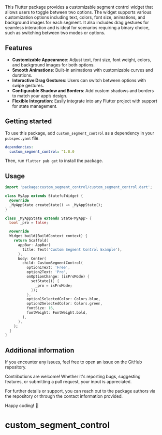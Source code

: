 <!--
This README describes the package. If you publish this package to pub.dev,
this README's contents appear on the landing page for your package.

For information about how to write a good package README, see the guide for
[writing package pages](https://dart.dev/guides/libraries/writing-package-pages).

For general information about developing packages, see the Dart guide for
[creating packages](https://dart.dev/guides/libraries/create-library-packages)
and the Flutter guide for
[developing packages and plugins](https://flutter.dev/developing-packages).
-->

This Flutter package provides a customizable segment control widget that allows users to toggle between two options. The widget supports various customization options including text, colors, font size, animations, and background images for each segment. It also includes drag gestures for seamless interaction and is ideal for scenarios requiring a binary choice, such as switching between two modes or options.

## Features

- **Customizable Appearance**: Adjust text, font size, font weight, colors, and background images for both options.
- **Smooth Animations**: Built-in animations with customizable curves and durations.
- **Interactive Drag Gestures**: Users can switch between options with swipe gestures.
- **Configurable Shadow and Borders**: Add custom shadows and borders to match your app’s design.
- **Flexible Integration**: Easily integrate into any Flutter project with support for state management.

## Getting started

To use this package, add `custom_segment_control` as a dependency in your `pubspec.yaml` file.

```yaml
dependencies:
  custom_segment_control: ^1.0.0
```

Then, run `flutter pub get` to install the package.

## Usage

```dart
import 'package:custom_segment_control/custom_segment_control.dart';

class MyApp extends StatefulWidget {
  @override
  _MyAppState createState() => _MyAppState();
}

class _MyAppState extends State<MyApp> {
  bool _pro = false;

  @override
  Widget build(BuildContext context) {
    return Scaffold(
      appBar: AppBar(
        title: Text('Custom Segment Control Example'),
      ),
      body: Center(
        child: CustomSegmentControl(
          option1Text: 'Free',
          option2Text: 'Pro',
          onOptionChange: (isProMode) {
            setState(() {
              _pro = isProMode;
            });
          },
          option1SelectedColor: Colors.blue,
          option2SelectedColor: Colors.green,
          fontSize: 16,
          fontWeight: FontWeight.bold,
        ),
      ),
    );
  }
}
```

## Additional information

If you encounter any issues, feel free to open an issue on the GitHub repository.

Contributions are welcome! Whether it's reporting bugs, suggesting features, or submitting a pull request, your input is appreciated.

For further details or support, you can reach out to the package authors via the repository or through the contact information provided.

Happy coding! 🚀

# custom_segment_control
